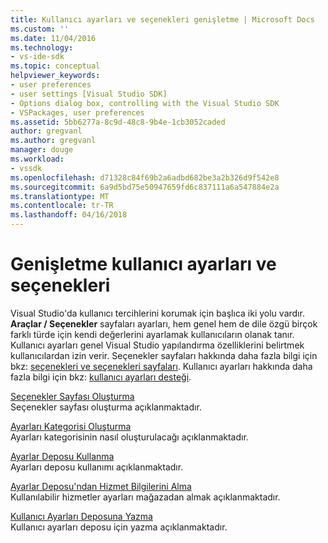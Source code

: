 ```yaml
---
title: Kullanıcı ayarları ve seçenekleri genişletme | Microsoft Docs
ms.custom: ''
ms.date: 11/04/2016
ms.technology:
- vs-ide-sdk
ms.topic: conceptual
helpviewer_keywords:
- user preferences
- user settings [Visual Studio SDK]
- Options dialog box, controlling with the Visual Studio SDK
- VSPackages, user preferences
ms.assetid: 5bb6277a-8c9d-48c8-9b4e-1cb3052caded
author: gregvanl
ms.author: gregvanl
manager: douge
ms.workload:
- vssdk
ms.openlocfilehash: d71328c84f69b2a6adbd682be3a2b326d9f542e8
ms.sourcegitcommit: 6a9d5bd75e50947659fd6c837111a6a547884e2a
ms.translationtype: MT
ms.contentlocale: tr-TR
ms.lasthandoff: 04/16/2018
---
```

# <a name="extending-user-settings-and-options"></a>Genişletme kullanıcı ayarları ve seçenekleri
Visual Studio'da kullanıcı tercihlerini korumak için başlıca iki yolu vardır. **Araçlar / Seçenekler** sayfaları ayarları, hem genel hem de dile özgü birçok farklı türde için kendi değerlerini ayarlamak kullanıcıların olanak tanır. Kullanıcı ayarları genel Visual Studio yapılandırma özelliklerini belirtmek kullanıcılardan izin verir. Seçenekler sayfaları hakkında daha fazla bilgi için bkz: [seçenekleri ve seçenekleri sayfaları](../extensibility/internals/options-and-options-pages.md). Kullanıcı ayarları hakkında daha fazla bilgi için bkz: [kullanıcı ayarları desteği](../extensibility/internals/support-for-user-settings.md).  
  
 [Seçenekler Sayfası Oluşturma](../extensibility/creating-an-options-page.md)  
 Seçenekler sayfası oluşturma açıklanmaktadır.  
  
 [Ayarları Kategorisi Oluşturma](../extensibility/creating-a-settings-category.md)  
 Ayarları kategorisinin nasıl oluşturulacağı açıklanmaktadır.  
  
 [Ayarlar Deposu Kullanma](../extensibility/using-the-settings-store.md)  
 Ayarları deposu kullanımı açıklanmaktadır.  
  
 [Ayarlar Deposu'ndan Hizmet Bilgilerini Alma](../extensibility/getting-service-information-from-the-settings-store.md)  
 Kullanılabilir hizmetler ayarları mağazadan almak açıklanmaktadır.  
  
 [Kullanıcı Ayarları Deposuna Yazma](../extensibility/writing-to-the-user-settings-store.md)  
 Kullanıcı ayarları deposu için yazma açıklanmaktadır.